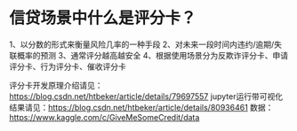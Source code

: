 # 信贷场景中什么是评分卡？
  1、以分数的形式来衡量风险几率的一种手段
  2、对未来一段时间内违约/逾期/失联概率的预测
  3、通常评分越高越安全
  4、根据使用场景分为反欺诈评分卡、申请评分卡、行为评分卡、催收评分卡

  评分卡开发原理介绍请见：https://blog.csdn.net/htbeker/article/details/79697557
  jupyter运行带可视化结果请见：https://blog.csdn.net/htbeker/article/details/80936461
  数据：https://www.kaggle.com/c/GiveMeSomeCredit/data
